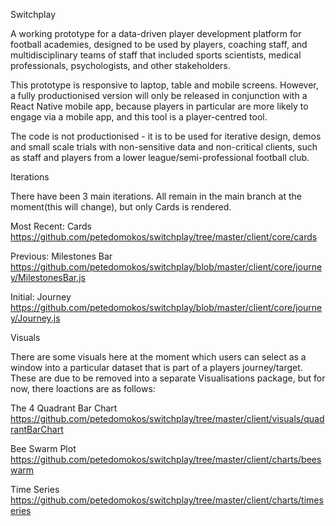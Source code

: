 Switchplay

A working prototype for a data-driven player development platform for football academies, designed to be used by players, coaching staff, and multidisciplinary teams of staff that included sports scientists, medical professionals, psychologists, and other stakeholders.

This prototype is responsive to laptop, table and mobile screens. However, a fully productionised version will only be released in conjunction with a React Native mobile app, because players in particular are more likely to engage via a mobile app, and this tool is a player-centred tool.

The code is not productionised - it is to be used for iterative design, demos and small scale trials with non-sensitive data and non-critical clients, such as staff and players from a lower league/semi-professional football club.

Iterations

There have been 3 main iterations. All remain in the main branch at the moment(this will change), but only Cards is rendered.

Most Recent: Cards https://github.com/petedomokos/switchplay/tree/master/client/core/cards 

Previous: Milestones Bar https://github.com/petedomokos/switchplay/blob/master/client/core/journey/MilestonesBar.js

Initial: Journey https://github.com/petedomokos/switchplay/blob/master/client/core/journey/Journey.js

Visuals

There are some visuals here at the moment which users can select as a window into a particular dataset that is part of a players journey/target. These are due to be removed into a separate Visualisations package, but for now, there loactions are as follows:

The 4 Quadrant Bar Chart https://github.com/petedomokos/switchplay/tree/master/client/visuals/quadrantBarChart

Bee Swarm Plot https://github.com/petedomokos/switchplay/tree/master/client/charts/beeswarm

Time Series https://github.com/petedomokos/switchplay/tree/master/client/charts/timeseries


